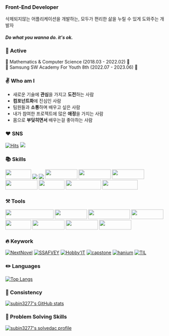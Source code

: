 ### Front-End Developer
삭제되지않는 어플리케이션을 개발하는, 모두가 편리한 삶을 누릴 수 있게 도와주는 개발자
#### *Do what you wanna do. it's ok.*

### :memo: Active
:school: Mathematics & Computer Science (2018.03 - 2022.02) :school:   
:school: Samsung SW Academy For Youth 8th (2022.07 - 2023.06) :school:

### :v: Who am I
<p>
  <ul>
    <li>새로운 기술에 <strong>관심</strong>을 가지고 <strong>도전</strong>하는 사람</li>
    <li><strong>컴포넌트화</strong>에 진심인 사람</li>
    <li>팀원들과 <strong>소통</strong>하며 배우고 싶은 사람</li>
    <li>내가 참여한 프로젝트에 많은 <strong>애정</strong>을 가지는 사람</li>
    <li>몸으로 <strong>부딪히면서</strong> 배우는걸 좋아하는 사람</li>
  </ul>
</p>

### :heart: SNS
[![Hits](https://hits.seeyoufarm.com/api/count/incr/badge.svg?url=https%3A%2F%2Fgithub.com%2Fsubin3277&count_bg=%2379C83D&title_bg=%23555555&icon=&icon_color=%23E7E7E7&title=hits&edge_flat=false)](https://hits.seeyoufarm.com)
<a href="https://drive.google.com/file/d/1_azG8dZX77JcKTxTr6RWy_gz4N-RYri3/view?usp=drive_link"><img src="https://img.shields.io/badge/Portfolio-%23000000.svg?style=for-the-badge&logo=&logoColor=white"/></a>

### :books: Skills
<p>
<img src= "https://img.shields.io/badge/react-282C35.svg?style=for-the-badge&logo=react&logoColor=5DDFFD" width="80" height="30"/>
<img src="https://img.shields.io/badge/python-3670A0?style=for-the-badge&logo=python&logoColor=FF9E0F">
<img src="https://img.shields.io/badge/html5-E34F26?style=for-the-badge&logo=html5&logoColor=white">
<img src="https://img.shields.io/badge/CSS-0054FF?style=for-the-badge&logo=CSS3&logoColor=white" width="100" height="30"/>
<img src="https://img.shields.io/badge/JavaScript-FBD601?style=for-the-badge&logo=JavaScript&logoColor=black" width="100" height="30"/>
<img src="https://img.shields.io/badge/TypeScript-3178C6?style=for-the-badge&logo=TypeScript&logoColor=white" width="100" height="30"/>
<img src="https://img.shields.io/badge/Vue.js-314257?style=for-the-badge&logo=Vue.js&logoColor=3AA476" width="100" height="30"/>
<img src= "https://img.shields.io/badge/java-%23ED8B00.svg?style=for-the-badge&logo=java&logoColor=white" width="80" height="30"/>
<img src="https://img.shields.io/badge/django-083020?style=for-the-badge&logo=django&logoColor=white" width="110" height="30"/> 
<img src="https://img.shields.io/badge/kotlin-F7DF1E?style=for-the-badge&logo=kotlin&logoColor=white" width="110" height="30"/> 
</p>

### :hammer_and_pick: Tools
<p>
<img src="https://img.shields.io/badge/visual_studio_code-003399?style=for-the-badge&logo=visualstudio&logoColor=white" width="150" height="30"/>
<img src="https://img.shields.io/badge/Eclipse-2E2160?style=for-the-badge&logo=eclipse&logoColor=white" width="100" height="30"/>
<img src="https://img.shields.io/badge/Android_Studio-64E29C?style=for-the-badge&logo=androidstudio&logoColor=white" width="130" height="30"/>
<img src="https://img.shields.io/badge/Pycharm-FCF84A?style=for-the-badge&logo=pycharm&logoColor=white" width="100" height="30"/>
<img src="https://img.shields.io/badge/Git-F97E7E?style=for-the-badge&logo=git&logoColor=white" width="80" height="30"/>
<img src="https://img.shields.io/badge/Github-000000?style=for-the-badge&logo=github&logoColor=white" width="100" height="30"/>
<img src="https://img.shields.io/badge/Notion-000000?style=for-the-badge&logo=notion&logoColor=white" width="100" height="30"/>
<img src="https://img.shields.io/badge/Jira-243655?style=for-the-badge&logo=Jira&logoColor=2580F7" width="100" height="30"/>
</p>

### :fire: Keywork
[![NextNovel](https://github-readme-stats.vercel.app/api/pin/?username=subin3277&repo=NextNovel)](https://github.com/subin3277/NextNovel)
[![SSAFVEY](https://github-readme-stats.vercel.app/api/pin/?username=subin3277&repo=SSAFVEY)](https://github.com/subin3277/SSAFVEY)
[![Hobby'IT](https://github-readme-stats.vercel.app/api/pin/?username=subin3277&repo=Hobby-IT)](https://github.com/subin3277/Hobby-IT)
[![capstone](https://github-readme-stats.vercel.app/api/pin/?username=subin3277&repo=Capston_Design)](https://github.com/subin3277/Capston_Design) 
[![hanium](https://github-readme-stats.vercel.app/api/pin/?username=subin3277&repo=Hanium_project)](https://github.com/subin3277/Hanium_project)
[![TIL](https://github-readme-stats.vercel.app/api/pin/?username=subin3277&repo=TIL)](https://github.com/subin3277/TIL)

### :pencil2: Languages
[![Top Langs](https://github-readme-stats.vercel.app/api/top-langs/?username=subin3277)](https://github.com/anuraghazra/github-readme-stats)

<!-- &exclude_repo=encore-ai,datascience-studyfolio&hide=html&custom_title=Most%20Used%20Languages -->

### :seedling: Consistency
[![subin3277's GitHub stats](https://github-readme-stats.vercel.app/api?username=subin3277&show_icons=true&count_private=true&hide=contribs)](https://github.com/subin3277)

### :closed_lock_with_key: Problem Solving Skills
[![subin3277's solvedac profile](http://mazassumnida.wtf/api/v2/generate_badge?boj=subin3277)](https://solved.ac/profile/subin3277)  
